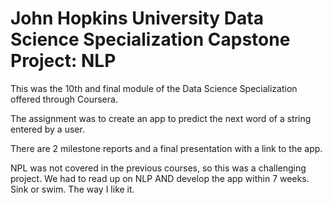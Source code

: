 # John Hopkins University Data Science Specialization Capstone Project: NLP

This was the 10th and final module of the Data Science Specialization offered through Coursera.

The assignment was to create an app to predict the next word of a string entered by a user.

There are 2 milestone reports and a final presentation with a link to the app.

NPL was not covered in the previous courses, so this was a challenging project. We had to read up on NLP AND develop the app within 7 weeks. 
Sink or swim. The way I like it.

 
